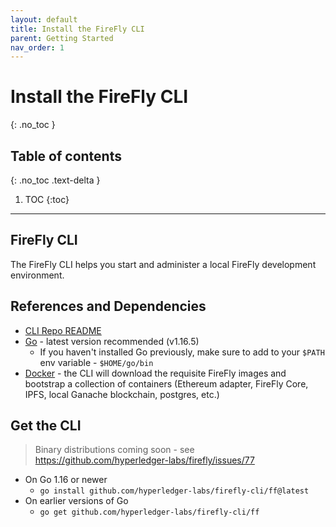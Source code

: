 ```yaml
---
layout: default
title: Install the FireFly CLI
parent: Getting Started
nav_order: 1
---
```


# Install the FireFly CLI
{: .no_toc }

## Table of contents
{: .no_toc .text-delta }

1. TOC
{:toc}

---

## FireFly CLI

The FireFly CLI helps you start and administer a local FireFly development environment.

## References and Dependencies

* [CLI Repo README](https://github.com/hyperledger-labs/firefly-cli)
* [Go](https://golang.org/doc/install) - latest version recommended (v1.16.5)
  - If you haven't installed Go previously, make sure to add to your `$PATH` env variable - `$HOME/go/bin`
* [Docker](https://docs.docker.com/docker-for-mac/install/) - the CLI will download the requisite FireFly images and bootstrap a collection of containers (Ethereum adapter, FireFly Core, IPFS, local Ganache blockchain, postgres, etc.)

## Get the CLI

> Binary distributions coming soon - see https://github.com/hyperledger-labs/firefly/issues/77

* On Go 1.16 or newer
  - `go install github.com/hyperledger-labs/firefly-cli/ff@latest`
* On earlier versions of Go
  - `go get github.com/hyperledger-labs/firefly-cli/ff`

